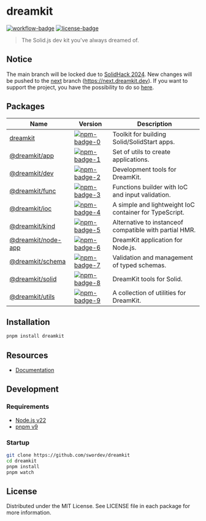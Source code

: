 # dreamkit

[![workflow-badge]](https://github.com/swordev/dreamkit/actions/workflows/ci.yaml) [![license-badge]](https://github.com/swordev/dreamkit#license)

[workflow-badge]: https://img.shields.io/github/actions/workflow/status/swordev/dreamkit/ci.yaml?branch=main
[license-badge]: https://img.shields.io/github/license/swordev/dreamkit

> The Solid.js dev kit you've always dreamed of.

## Notice

The main branch will be locked due to [SolidHack 2024](https://hack.solidjs.com). New changes will be pushed to the [next](https://github.com/swordev/dreamkit/tree/next) branch (https://next.dreamkit.dev).
If you want to support the project, you have the possibility to do so [here](https://hack.solidjs.com).

## Packages

| Name                                      | Version                                                            | Description                                            |
| ----------------------------------------- | ------------------------------------------------------------------ | ------------------------------------------------------ |
| [dreamkit](./packages/dreamkit)           | [![npm-badge-0]](https://www.npmjs.com/package/dreamkit)           | Toolkit for building Solid/SolidStart apps.            |
| [@dreamkit/app](./packages/app)           | [![npm-badge-1]](https://www.npmjs.com/package/@dreamkit/app)      | Set of utils to create applications.                   |
| [@dreamkit/dev](./packages/dev)           | [![npm-badge-2]](https://www.npmjs.com/package/@dreamkit/dev)      | Development tools for DreamKit.                        |
| [@dreamkit/func](./packages/func)         | [![npm-badge-3]](https://www.npmjs.com/package/@dreamkit/func)     | Functions builder with IoC and input validation.       |
| [@dreamkit/ioc](./packages/ioc)           | [![npm-badge-4]](https://www.npmjs.com/package/@dreamkit/ioc)      | A simple and lightweight IoC container for TypeScript. |
| [@dreamkit/kind](./packages/kind)         | [![npm-badge-5]](https://www.npmjs.com/package/@dreamkit/kind)     | Alternative to instanceof compatible with partial HMR. |
| [@dreamkit/node-app](./packages/node-app) | [![npm-badge-6]](https://www.npmjs.com/package/@dreamkit/node-app) | DreamKit application for Node.js.                      |
| [@dreamkit/schema](./packages/schema)     | [![npm-badge-7]](https://www.npmjs.com/package/@dreamkit/schema)   | Validation and management of typed schemas.            |
| [@dreamkit/solid](./packages/solid)       | [![npm-badge-8]](https://www.npmjs.com/package/@dreamkit/solid)    | DreamKit tools for Solid.                              |
| [@dreamkit/utils](./packages/utils)       | [![npm-badge-9]](https://www.npmjs.com/package/@dreamkit/utils)    | A collection of utilities for DreamKit.                |

[npm-badge-0]: https://img.shields.io/npm/v/dreamkit
[npm-badge-1]: https://img.shields.io/npm/v/@dreamkit/app
[npm-badge-2]: https://img.shields.io/npm/v/@dreamkit/dev
[npm-badge-3]: https://img.shields.io/npm/v/@dreamkit/func
[npm-badge-4]: https://img.shields.io/npm/v/@dreamkit/ioc
[npm-badge-5]: https://img.shields.io/npm/v/@dreamkit/kind
[npm-badge-6]: https://img.shields.io/npm/v/@dreamkit/node-app
[npm-badge-7]: https://img.shields.io/npm/v/@dreamkit/schema
[npm-badge-8]: https://img.shields.io/npm/v/@dreamkit/solid
[npm-badge-9]: https://img.shields.io/npm/v/@dreamkit/utils

## Installation

```sh
pnpm install dreamkit
```

## Resources

- [Documentation](https://dreamkit.dev)

## Development

### Requirements

- [Node.js v22](https://nodejs.org)
- [pnpm v9](https://pnpm.io)

### Startup

```sh
git clone https://github.com/swordev/dreamkit
cd dreamkit
pnpm install
pnpm watch
```

## License

Distributed under the MIT License. See LICENSE file in each package for more information.
